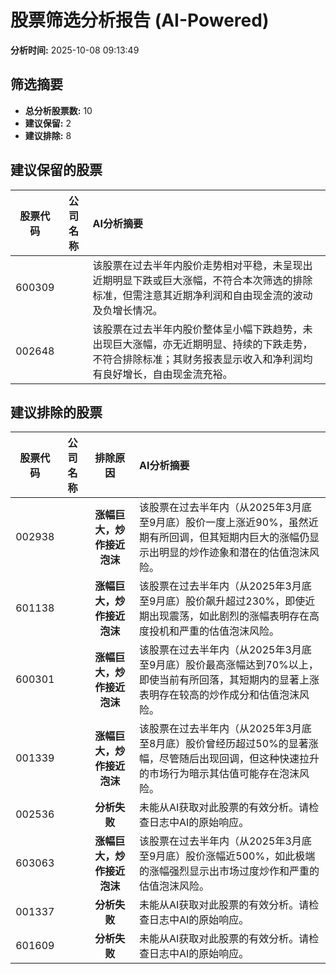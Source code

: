 # 股票筛选分析报告 (AI-Powered)

**分析时间:** 2025-10-08 09:13:49

## 筛选摘要

- **总分析股票数:** 10
- **建议保留:** 2
- **建议排除:** 8

## 建议保留的股票

| 股票代码 | 公司名称 | AI分析摘要 |
|:---:|:---:|:---|
| 600309 |  | 该股票在过去半年内股价走势相对平稳，未呈现出近期明显下跌或巨大涨幅，不符合本次筛选的排除标准，但需注意其近期净利润和自由现金流的波动及负增长情况。 |
| 002648 |  | 该股票在过去半年内股价整体呈小幅下跌趋势，未出现巨大涨幅，亦无近期明显、持续的下跌走势，不符合排除标准；其财务报表显示收入和净利润均有良好增长，自由现金流充裕。 |

## 建议排除的股票

| 股票代码 | 公司名称 | 排除原因 | AI分析摘要 |
|:---:|:---:|:---:|:---|
| 002938 |  | **涨幅巨大，炒作接近泡沫** | 该股票在过去半年内（从2025年3月底至9月底）股价一度上涨近90%，虽然近期有所回调，但其短期内巨大的涨幅仍显示出明显的炒作迹象和潜在的估值泡沫风险。 |
| 601138 |  | **涨幅巨大，炒作接近泡沫** | 该股票在过去半年内（从2025年3月底至9月底）股价飙升超过230%，即使近期出现震荡，如此剧烈的涨幅表明存在高度投机和严重的估值泡沫风险。 |
| 600301 |  | **涨幅巨大，炒作接近泡沫** | 该股票在过去半年内（从2025年3月底至9月底）股价最高涨幅达到70%以上，即使当前有所回落，其短期内的显著上涨表明存在较高的炒作成分和估值泡沫风险。 |
| 001339 |  | **涨幅巨大，炒作接近泡沫** | 该股票在过去半年内（从2025年3月底至8月底）股价曾经历超过50%的显著涨幅，尽管随后出现回调，但这种快速拉升的市场行为暗示其估值可能存在泡沫风险。 |
| 002536 |  | **分析失败** | 未能从AI获取对此股票的有效分析。请检查日志中AI的原始响应。 |
| 603063 |  | **涨幅巨大，炒作接近泡沫** | 该股票在过去半年内（从2025年3月底至9月底）股价涨幅近500%，如此极端的涨幅强烈显示出市场过度炒作和严重的估值泡沫风险。 |
| 001337 |  | **分析失败** | 未能从AI获取对此股票的有效分析。请检查日志中AI的原始响应。 |
| 601609 |  | **分析失败** | 未能从AI获取对此股票的有效分析。请检查日志中AI的原始响应。 |
